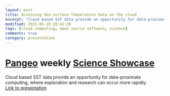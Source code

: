 ```yaml
---
layout: post
title: Accessing Sea surface Temperature Data on the cloud
excerpt: "Cloud based SST data provide an opportunity for data-proximate computing, where exploration and research can occur more rapidly."
modified: 2021-05-19 20:41:38
tags: [cloud computing, open source software, science]
comments: true
category: presentation
---
```

# [Pangeo](https://pangeo.io/) weekly [Science Showcase](https://discourse.pangeo.io/c/meta/pangeo-showcase/19)
Cloud based SST data provide an opportunity for data-proximate computing, where exploration and research can occur more rapidly.  
[Link to presentation](https://discourse.pangeo.io/t/may-19-2021-accessing-sea-surface-temperature-data-on-the-cloud/1503)
